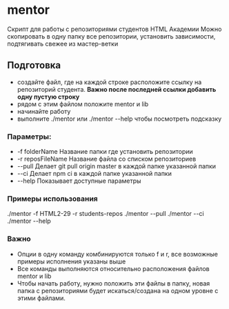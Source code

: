 # mentor

Скрипт для работы с репозиториями студентов HTML Академии
Можно скопировать в одну папку все репозитории, установить зависимости, подтягивать свежее из мастер-ветки

## Подготовка

- создайте файл, где на каждой строке расположите ссылку на репозиторий студента. **Важно после последней ссылки добавить одну пустую строку**
- рядом с этим файлом положите mentor и lib
- начинайте работу
- выполните ./mentor или ./mentor --help чтобы посмотреть подсказку

### Параметры:

- -f folderName Название папки где установить репозитории
- -r reposFileName Название файла со списком репозиториев
- --pull Делает git pull origin master в каждой папке указанной папки
- --ci Делает npm ci в каждой папке указанной папки
- --help Показывает доступные параметры

### Примеры использования

./mentor -f HTML2-29 -r students-repos
./mentor --pull
./mentor --ci
./mentor --help

### Важно

- Опции в одну команду комбинируются только f и r, все возможные примеры исполнения указаны выше
- Все команды выполняются относительно расположения файлов mentor и lib
- Чтобы начать работу, нужно положить эти файлы в папку, новая папка с репозиториями будет искаться/создана на одном уровне с этими файлами.
